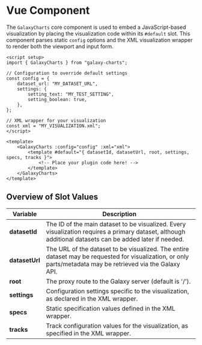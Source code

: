 # Vue Component

The `GalaxyCharts` core component is used to embed a JavaScript-based visualization by placing the visualization code within its `#default` slot. This component parses static `config` options and the XML visualization wrapper to render both the viewport and input form.

```vue
<script setup>
import { GalaxyCharts } from "galaxy-charts";

// Configuration to override default settings
const config = {
    dataset_url: "MY_DATASET_URL",
    settings: {
        setting_text: "MY_TEST_SETTING",
        setting_boolean: true,
    },
};

// XML wrapper for your visualization
const xml = "MY_VISUALIZATION.xml";
</script>

<template>
    <GalaxyCharts :config="config" :xml="xml">
        <template #default="{ datasetId, datasetUrl, root, settings, specs, tracks }">
            <!-- Place your plugin code here! -->
        </template>
    </GalaxyCharts>
</template>
```

## Overview of Slot Values

| Variable | Description |
|----------|-------------|
|**datasetId**| The ID of the main dataset to be visualized. Every visualization requires a primary dataset, although additional datasets can be added later if needed.|
|**datasetUrl**| The URL of the dataset to be visualized. The entire dataset may be requested for visualization, or only parts/metadata may be retrieved via the Galaxy API.|
|**root**| The proxy route to the Galaxy server (default is '/').|
|**settings**| Configuration settings specific to the visualization, as declared in the XML wrapper.|
|**specs**| Static specification values defined in the XML wrapper.|
|**tracks**| Track configuration values for the visualization, as specified in the XML wrapper.|